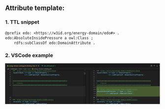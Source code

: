 ## Attribute template:

### 1. TTL snippet
```turtle
@prefix edo: <https://w3id.org/energy-domain/edo#> .
edo:AbsoluteInsidePressure a owl:Class ;
    rdfs:subClassOf edo:DomainAttribute .
```

### 2. VSCode example
![VSCode example](add_attribute.png)
